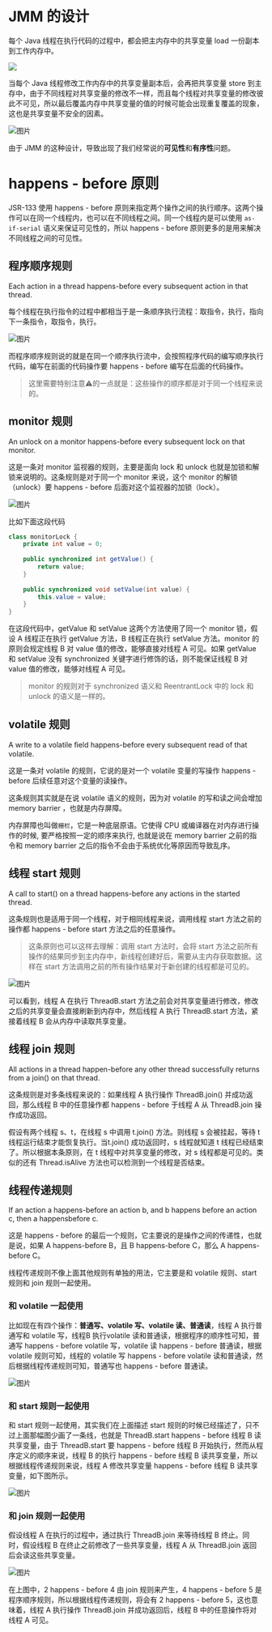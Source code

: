 # JMM 的设计

每个 Java 线程在执行代码的过程中，都会把主内存中的共享变量 load 一份副本到工作内存中。

![](https://mmbiz.qpic.cn/mmbiz_jpg/A3ibcic1Xe0iaQ3bQGCubgA1AePT7Iq1t9rwpPpdREaZePsUj7KZX11miaibVtXA42dGA4G2U5G9CwCIPsB0027NYdQ/640?wx_fmt=jpeg&wxfrom=5&wx_lazy=1&wx_co=1)

当每个 Java 线程修改工作内存中的共享变量副本后，会再把共享变量 store 到主存中，由于不同线程对共享变量的修改不一样，而且每个线程对共享变量的修改彼此不可见，所以最后覆盖内存中共享变量的值的时候可能会出现重复覆盖的现象，这也是共享变量不安全的因素。

![图片](https://mmbiz.qpic.cn/mmbiz_jpg/A3ibcic1Xe0iaQ3bQGCubgA1AePT7Iq1t9rf8SnjJb7CIx5EMicngqFcEAcEuRv1LHrcurQMSibn2sII3CN6SowdNZQ/640?wx_fmt=jpeg&wxfrom=5&wx_lazy=1&wx_co=1)

由于 JMM 的这种设计，导致出现了我们经常说的**可见性**和**有序性**问题。

# happens - before 原则

JSR-133 使用 happens - before 原则来指定两个操作之间的执行顺序。这两个操作可以在同一个线程内，也可以在不同线程之间。同一个线程内是可以使用 `as-if-serial` 语义来保证可见性的，所以 happens - before 原则更多的是用来解决不同线程之间的可见性。

## 程序顺序规则

Each action in a thread happens-before every subsequent action in that thread.

每个线程在执行指令的过程中都相当于是一条顺序执行流程：取指令，执行，指向下一条指令，取指令，执行。

![图片](https://mmbiz.qpic.cn/mmbiz_png/A3ibcic1Xe0iaQ3bQGCubgA1AePT7Iq1t9rtyeJPVwwRl4kerm4pNib11zg10Bv92DVZxr3DRGNaIwiayWhZAAdbR1g/640?wx_fmt=png&wxfrom=5&wx_lazy=1&wx_co=1)

而程序顺序规则说的就是在同一个顺序执行流中，会按照程序代码的编写顺序执行代码，编写在前面的代码操作要 happens - before 编写在后面的代码操作。

> 这里需要特别注意⚠️的一点就是：这些操作的顺序都是对于同一个线程来说的。

## monitor 规则

An unlock on a monitor happens-before every subsequent lock on that monitor.

这是一条对 monitor 监视器的规则，主要是面向 lock 和 unlock 也就是加锁和解锁来说明的。这条规则是对于同一个 monitor 来说，这个 monitor 的解锁（unlock）要 happens - before 后面对这个监视器的加锁（lock）。

![图片](https://mmbiz.qpic.cn/mmbiz_jpg/A3ibcic1Xe0iaQ3bQGCubgA1AePT7Iq1t9rN8R23s9sibuiaBqwHmdVaKvpROQZ1az4uMNEEOKKlCu9SwiafZfyCI6vQ/640?wx_fmt=jpeg&wxfrom=5&wx_lazy=1&wx_co=1)

比如下面这段代码

```java
class monitorLock {
    private int value = 0;
  
    public synchronized int getValue() {
        return value;
    }
    
    public synchronized void setValue(int value) {
        this.value = value;
    }
}
```

在这段代码中，getValue 和 setValue 这两个方法使用了同一个 monitor 锁，假设 A 线程正在执行 getValue 方法，B 线程正在执行 setValue 方法。monitor 的原则会规定线程 B 对 value 值的修改，能够直接对线程 A 可见。如果 getValue 和 setValue 没有 synchronized 关键字进行修饰的话，则不能保证线程 B 对 value 值的修改，能够对线程 A 可见。

> monitor 的规则对于 synchronized 语义和 ReentrantLock 中的 lock 和 unlock 的语义是一样的。

## volatile 规则

A write to a volatile ﬁeld happens-before every subsequent read of that volatile.

这是一条对 volatile 的规则，它说的是对一个 volatile 变量的写操作 happens - before 后续任意对这个变量的读操作。

这条规则其实就是在说 volatile 语义的规则，因为对 volatile 的写和读之间会增加 memory barrier ，也就是内存屏障。

内存屏障也叫做`栅栏`，它是一种底层原语。它使得 CPU 或编译器在对内存进行操作的时候, 要严格按照一定的顺序来执行, 也就是说在 memory barrier 之前的指令和 memory barrier 之后的指令不会由于系统优化等原因而导致乱序。

## 线程 start 规则

A call to start() on a thread happens-before any actions in the started thread.

这条规则也是适用于同一个线程，对于相同线程来说，调用线程 start 方法之前的操作都 happens - before start 方法之后的任意操作。

> 这条原则也可以这样去理解：调用 start 方法时，会将 start 方法之前所有操作的结果同步到主内存中，新线程创建好后，需要从主内存获取数据。这样在 start 方法调用之前的所有操作结果对于新创建的线程都是可见的。

![图片](https://mmbiz.qpic.cn/mmbiz_jpg/A3ibcic1Xe0iaQ3bQGCubgA1AePT7Iq1t9rcjGMNO1IC1I6ueMIBzUqZuOC0uibyKb6jiaCca788fqzJl7gQicKEGMfQ/640?wx_fmt=jpeg&wxfrom=5&wx_lazy=1&wx_co=1)

可以看到，线程 A 在执行 ThreadB.start 方法之前会对共享变量进行修改，修改之后的共享变量会直接刷新到内存中，然后线程 A 执行 ThreadB.start 方法，紧接着线程 B 会从内存中读取共享变量。

## 线程 join 规则

All actions in a thread happen-before any other thread successfully returns from a join() on that thread.

这条规则是对多条线程来说的：如果线程 A 执行操作 ThreadB.join() 并成功返回，那么线程 B 中的任意操作都 happens - before 于线程 A 从 ThreadB.join 操作成功返回。

假设有两个线程 s、t，在线程 s 中调用 t.join() 方法。则线程 s 会被挂起，等待 t 线程运行结束才能恢复执行。当t.join() 成功返回时，s 线程就知道 t 线程已经结束了。所以根据本条原则，在 t 线程中对共享变量的修改，对 s 线程都是可见的。类似的还有 Thread.isAlive 方法也可以检测到一个线程是否结束。

## 线程传递规则

If an action a happens-before an action b, and b happens before an action c, then a happensbefore c.

这是 happens - before 的最后一个规则，它主要说的是操作之间的传递性，也就是说，如果 A happens-before B，且 B happens-before C，那么 A happens-before C。

线程传递规则不像上面其他规则有单独的用法，它主要是和 volatile 规则、start 规则和 join 规则一起使用。

### 和 volatile 一起使用

比如现在有四个操作：**普通写、volatile 写、volatile 读、普通读**，线程 A 执行普通写和 volatile 写，线程B 执行volatile 读和普通读，根据程序的顺序性可知，普通写 happens - before volatile 写，volatile 读 happens - before 普通读，根据 volatile 规则可知，线程的 volatile 写 happens - before volatile 读和普通读，然后根据线程传递规则可知，普通写也 happens - before 普通读。

![图片](https://mmbiz.qpic.cn/mmbiz_png/A3ibcic1Xe0iaQ3bQGCubgA1AePT7Iq1t9rO1Zh45pib8KezGwNHFaDGyU2SEYUK8ADfKodn5eAVKzGBN39JLp2j7A/640?wx_fmt=png&wxfrom=5&wx_lazy=1&wx_co=1)

### 和 start 规则一起使用

和 start 规则一起使用，其实我们在上面描述 start 规则的时候已经描述了，只不过上面那幅图少画了一条线，也就是 ThreadB.start happens - before 线程 B 读共享变量，由于 ThreadB.start 要 happens - before 线程 B 开始执行，然而从程序定义的顺序来说，线程 B 的执行 happens - before 线程 B 读共享变量，所以根据线程传递规则来说，线程 A 修改共享变量 happens - before 线程 B 读共享变量，如下图所示。

![图片](https://mmbiz.qpic.cn/mmbiz_png/A3ibcic1Xe0iaQ3bQGCubgA1AePT7Iq1t9rldGHibnUSU9R80sa5Y2eJCS3dQ7xgtORhV8lKFQJEPvYjwiaazpHmiaUA/640?wx_fmt=png&wxfrom=5&wx_lazy=1&wx_co=1)

### 和 join 规则一起使用

假设线程 A 在执行的过程中，通过执行 ThreadB.join 来等待线程 B 终止。同时，假设线程 B 在终止之前修改了一些共享变量，线程 A 从 ThreadB.join 返回后会读这些共享变量。

![图片](https://mmbiz.qpic.cn/mmbiz_png/A3ibcic1Xe0iaQ3bQGCubgA1AePT7Iq1t9rKL8fBtFF0Af1EdtOR3BOWiceBjbrKz4en0ldbaSa4CwSVwbSRALeNQQ/640?wx_fmt=png&wxfrom=5&wx_lazy=1&wx_co=1)



在上图中，2 happens - before 4 由 join 规则来产生，4 happens - before 5 是程序顺序规则，所以根据线程传递规则，将会有 2 happens - before 5，这也意味着，线程 A 执行操作 ThreadB.join 并成功返回后，线程 B 中的任意操作将对线程 A 可见。


